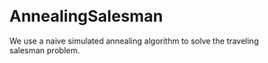 AnnealingSalesman
=================

We use a naive simulated annealing algorithm to solve the traveling salesman problem.

